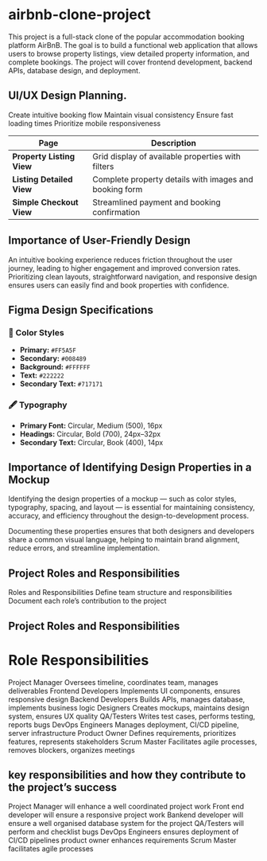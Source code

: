 # airbnb-clone-project
This project is a full-stack clone of the popular accommodation booking platform AirBnB. The goal is to build a functional web application that allows users to browse property listings, view detailed property information, and complete bookings. The project will cover frontend development, backend APIs, database design, and deployment.

## UI/UX Design Planning.
Create intuitive booking flow
Maintain visual consistency
Ensure fast loading times
Prioritize mobile responsiveness

| **Page**                 | **Description**                                                  |
|---------------------------|------------------------------------------------------------------|
| **Property Listing View** | Grid display of available properties with filters               |
| **Listing Detailed View** | Complete property details with images and booking form          |
| **Simple Checkout View**  | Streamlined payment and booking confirmation                    |

## Importance of User-Friendly Design
An intuitive booking experience reduces friction throughout the user journey, leading to higher engagement and improved conversion rates. Prioritizing clean layouts, straightforward navigation, and responsive design ensures users can easily find and book properties with confidence.

## Figma Design Specifications

### 🎨 Color Styles
- **Primary:** `#FF5A5F`
- **Secondary:** `#008489`
- **Background:** `#FFFFFF`
- **Text:** `#222222`
- **Secondary Text:** `#717171`

### 🖋 Typography
- **Primary Font:** Circular, Medium (500), 16px  
- **Headings:** Circular, Bold (700), 24px–32px  
- **Secondary Text:** Circular, Book (400), 14px

## Importance of Identifying Design Properties in a Mockup

Identifying the design properties of a mockup — such as color styles, typography, spacing, and layout — is essential for maintaining consistency, accuracy, and efficiency throughout the design-to-development process. 

Documenting these properties ensures that both designers and developers share a common visual language, helping to maintain brand alignment, reduce errors, and streamline implementation.

## Project Roles and Responsibilities
Roles and Responsibilities
Define team structure and responsibilities
Document each role’s contribution to the project

## Project Roles and Responsibilities
# Role	                          Responsibilities
Project Manager	                Oversees timeline, coordinates team, manages deliverables
Frontend Developers	            Implements UI components, ensures responsive design
Backend Developers	            Builds APIs, manages database, implements business logic
                                Designers	Creates mockups, maintains design system, ensures UX quality
QA/Testers	                    Writes test cases, performs testing, reports bugs
DevOps Engineers	              Manages deployment, CI/CD pipeline, server infrastructure
Product Owner	                  Defines requirements, prioritizes features, represents stakeholders
Scrum Master	                  Facilitates agile processes, removes blockers, organizes meetings

## key responsibilities and how they contribute to the project’s success
Project Manager will enhance a well coordinated project work
Front end developer will ensure a responsive project work
Bankend developer will ensure a well organised database system for the project
QA/Testers will perform and checklist bugs
DevOps Engineers ensures deployment of CI/CD pipelines
product owner enhances requirements 
Scrum Master facilitates agile processes







